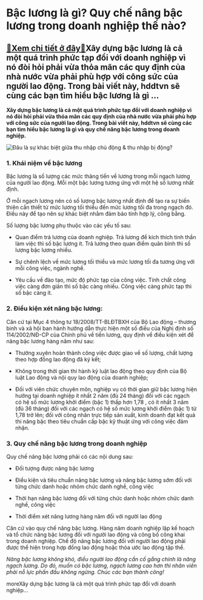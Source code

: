 Bậc lương là gì? Quy chế nâng bậc lương trong doanh nghiệp thế nào?
===================================================================

[:gift:Xem chi tiết ở đây:gift:](https://hddtvn.com/bac-luong-la-gi-quy-che-nang-bac-luong-trong-doanh-nghiep-the-nao/)Xây dựng bậc lương là cả một quá trình phức tạp đổi với doanh nghiệp vì nó đòi hỏi phải vừa thỏa mãn các quy định của nhà nước vừa phải phù hợp với công sức của người lao động. Trong bài viết này, hddtvn sẽ cùng các bạn tìm hiểu bậc lương là gì …
------------------------------------------------------------------------------------------------------------------------------------------------------------------------------------------------------------------------------------------------------

**Xây dựng bậc lương là cả một quá trình phức tạp đổi với doanh nghiệp vì nó đòi hỏi phải vừa thỏa mãn các quy định của nhà nước vừa phải phù hợp với công sức của người lao động. Trong bài viết này, hddtvn sẽ cùng các bạn tìm hiểu bậc lương là gì và quy chế nâng bậc lương trong doanh nghiệp.**


![Đâu là sự khác biệt giữa thu nhập chủ động & thu nhập bị động? ](https://hddtvn.com/wp-content/uploads/2021/01/thu-nhap-chu-dong.jpg)


### 1. Khái niệm về bậc lương


Bậc lương là số lượng các mức thăng tiến về lương trong mỗi ngạch lương của người lao động. Mỗi một bậc lương tương ứng với một hệ số lương nhất định.


Ở mỗi ngạch lương nên có số lượng bậc lương nhất định để tạo ra sự biến thiên cần thiết từ mức lương tối thiểu đến mức lương tối đa trong ngạch đó. Điều này để tạo nên sự khác biệt nhằm đảm bảo tính hợp lý, công bằng.


Số lượng bậc lương phụ thuộc vào các yếu tố sau:




* Quan điểm trả lương của doanh nghiệp. Trả lương để kích thích tinh thần làm việc thì số bậc lương ít. Trả lương theo quan điểm quân bình thì số lượng bậc lương nhiều.

* Sự chênh lệch về mức lương tối thiểu và mức lương tối đa tương ứng với mỗi công việc, ngành nghề.

* Yêu cầu về đào tạo, mức độ phức tạp của công việc. Tính chất công việc càng đơn giản thì số bậc càng nhiều. Công việc càng phức tạp thì số bậc càng ít.



### 2. Điều kiện xét nâng bậc lương:


Căn cứ tại Mục 4 thông tư 18/2008/TT-BLĐTBXH của Bộ Lao động – thương binh và xã hội ban hành hướng dẫn thực hiện một số điều của Nghị định số 114/2002/NĐ-CP của Chính phủ về tiền lương, quy định về điều kiện xét để nâng bậc lương hàng năm như sau:




* Thường xuyên hoàn thành công việc được giao về số lượng, chất lượng theo hợp đồng lao động đã ký kết;

* Không trong thời gian thi hành kỷ luật lao động theo quy định của Bộ luật Lao động và nội quy lao động của doanh nghiệp;

* Đối với viên chức chuyên môn, nghiệp vụ có thời gian giữ bậc lương hiện hưởng tại doanh nghiệp ít nhất 2 năm (đủ 24 tháng) đối với các ngạch có hệ số mức lương khởi điểm (bậc 1) thấp hơn 1,78 , có ít nhất 3 năm (đủ 36 tháng) đối với các ngạch có hệ số mức lương khởi điểm (bậc 1) từ 1,78 trở lên; đối với công nhân trực tiếp sản xuất, kinh doanh đạt kết quả thi nâng bậc theo tiêu chuẩn cấp bậc kỹ thuật ứng với công việc đảm nhận.



### 3. Quy chế nâng bậc lương trong doanh nghiệp


Quy chế nâng bậc lương phải có các nội dung sau:




* Đối tượng được nâng bậc lương

* Điều kiện và tiêu chuẩn nâng bậc lương và nâng bậc lương sớm đối với từng chức danh hoặc nhóm chức danh nghề, công việc

* Thời hạn nâng bậc lương đối với từng chức danh hoặc nhóm chức danh nghề, công việc

* Thời điểm xét nâng lương hàng năm đối với người lao động



Căn cứ vào quy chế nâng bậc lương. Hàng năm doanh nghiệp lập kế hoạch và tổ chức nâng bậc lương đối với người lao động và công bố công khai trong doanh nghiệp. Chế độ nâng bậc lương đối với người lao động phải được thể hiện trong hợp đồng lao động hoặc thỏa ước lao động tập thể.


*Nâng bậc lương không khó, điều người lao động cần cố gắng chính là nâng ngạch lương. Do đó, muốn có bậc lương, ngạch lương cao hơn thì nhân viên phải nỗ lực phấn đấu không ngừng. Chúc các bạn thành công!*


moreXây dựng bậc lương là cả một quá trình phức tạp đổi với doanh nghiệp…

